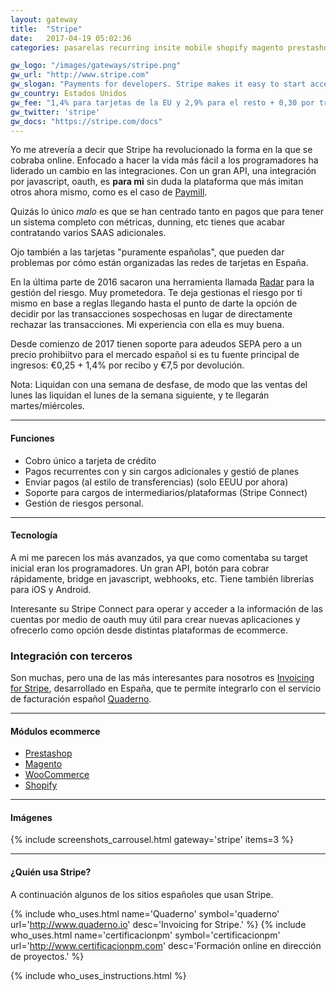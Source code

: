 ```yaml
---
layout: gateway
title:  "Stripe"
date:   2017-04-19 05:02:36
categories: pasarelas recurring insite mobile shopify magento prestashop woocommerce oneshot token applepay sepa

gw_logo: "/images/gateways/stripe.png"
gw_url: "http://www.stripe.com"
gw_slogan: "Payments for developers. Stripe makes it easy to start accepting credit cards on the web today."
gw_country: Estados Unidos
gw_fee: "1,4% para tarjetas de la EU y 2,9% para el resto + 0,30 por transacción"
gw_twitter: 'stripe'
gw_docs: "https://stripe.com/docs"
---
```



Yo me atrevería a decir que Stripe ha revolucionado la forma en la que se cobraba online. Enfocado a hacer la vida más fácil a los programadores ha liderado un cambio en las integraciones. Con un gran API, una integración por javascript, oauth, es **para mi** sin duda la plataforma que más imitan otros ahora mismo, como es el caso de [Paymill](/paymill/).

Quizás lo único *malo* es que se han centrado tanto en pagos que para tener un sistema completo con métricas, dunning, etc tienes que acabar contratando varios SAAS adicionales.

Ojo también a las tarjetas "puramente españolas", que pueden dar problemas por cómo están organizadas las redes de tarjetas en España.

En la última parte de 2016 sacaron una herramienta llamada [Radar](https://stripe.com/radar) para la gestión del riesgo. Muy prometedora. Te deja gestionas el riesgo por ti mismo en base a reglas llegando hasta el punto de darte la opción de decidir por las transacciones sospechosas en lugar de directamente rechazar las transacciones. Mi experiencia con ella es muy buena.

Desde comienzo de 2017 tienen soporte para adeudos SEPA pero a un precio prohibiitvo para el mercado español si es tu fuente principal de ingresos: €0,25 + 1,4% por recibo y €7,5 por devolución.

Nota: Liquidan con una semana de desfase, de modo que las ventas del lunes las liquidan el lunes de la semana siguiente, y te llegarán martes/miércoles.


-------------

#### Funciones

- Cobro único a tarjeta de crédito
- Pagos recurrentes con y sin cargos adicionales y gestió de planes
- Enviar pagos (al estilo de transferencias) (solo EEUU por ahora)
- Soporte para cargos de intermediarios/plataformas (Stripe Connect)
- Gestión de riesgos personal.

-------------

#### Tecnología

A mi me parecen los más avanzados, ya que como comentaba su target inicial eran los programadores. Un gran API, botón para cobrar rápidamente, bridge en javascript, webhooks, etc. Tiene también librerías para iOS y Android.

Interesante su Stripe Connect para operar y acceder a la información de las cuentas por medio de oauth muy útil para crear nuevas aplicaciones y ofrecerlo como opción desde distintas plataformas de ecommerce.

<div class="panel panel-success">
  <div class="panel-heading">
    <h3 class="panel-title">Integración con terceros
    </h3>
  </div>
  <div class="panel-body">
    Son muchas, pero una de las más interesantes para nosotros es <a href="http://quaderno.io">Invoicing for Stripe</a>, desarrollado en España, que te permite integrarlo con el servicio de facturación español <a href="http://getquaderno.es">Quaderno</a>.
  </div>
</div>


-------------

#### Módulos ecommerce

- [Prestashop](http://addons.prestashop.com/en/payments-gateways-prestashop-modules/5199-stripe.html)
- [Magento](http://www.magentocommerce.com/magento-connect/stripe-4.html)
- [WooCommerce](http://wordpress.org/plugins/striper/)
- [Shopify](http://www.shopify.com/blog/4218622-product-update-stripe-payment-gateway-integrated)


-------------

#### Imágenes

{% include screenshots_carrousel.html gateway='stripe' items=3 %}

-------------

#### ¿Quién usa Stripe?

A continuación algunos de los sitios españoles que usan Stripe. 

<div class="row">
<div class="col-md-12">
<div class="who-uses-this">
  
  {% include who_uses.html name='Quaderno' symbol='quaderno' url='http://www.quaderno.io' desc='Invoicing for Stripe.'  %}
  {% include who_uses.html name='certificacionpm' symbol='certificacionpm' url='http://www.certificacionpm.com' desc='Formación online en dirección de proyectos.'  %}

</div>
</div>
</div>

{% include who_uses_instructions.html  %}




